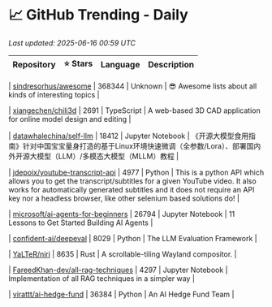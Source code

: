 # 📈 GitHub Trending - Daily

_Last updated: 2025-06-16 00:59 UTC_

| Repository | ⭐ Stars | Language | Description |
|------------|--------:|----------|-------------|

| [sindresorhus/awesome](https://github.com/sindresorhus/awesome) | 368344 | Unknown | 😎 Awesome lists about all kinds of interesting topics |

| [xiangechen/chili3d](https://github.com/xiangechen/chili3d) | 2691 | TypeScript | A web-based 3D CAD application for online model design and editing |

| [datawhalechina/self-llm](https://github.com/datawhalechina/self-llm) | 18412 | Jupyter Notebook | 《开源大模型食用指南》针对中国宝宝量身打造的基于Linux环境快速微调（全参数/Lora）、部署国内外开源大模型（LLM）/多模态大模型（MLLM）教程 |

| [jdepoix/youtube-transcript-api](https://github.com/jdepoix/youtube-transcript-api) | 4977 | Python | This is a python API which allows you to get the transcript/subtitles for a given YouTube video. It also works for automatically generated subtitles and it does not require an API key nor a headless browser, like other selenium based solutions do! |

| [microsoft/ai-agents-for-beginners](https://github.com/microsoft/ai-agents-for-beginners) | 26794 | Jupyter Notebook | 11 Lessons to Get Started Building AI Agents |

| [confident-ai/deepeval](https://github.com/confident-ai/deepeval) | 8029 | Python | The LLM Evaluation Framework |

| [YaLTeR/niri](https://github.com/YaLTeR/niri) | 8635 | Rust | A scrollable-tiling Wayland compositor. |

| [FareedKhan-dev/all-rag-techniques](https://github.com/FareedKhan-dev/all-rag-techniques) | 4297 | Jupyter Notebook | Implementation of all RAG techniques in a simpler way |

| [virattt/ai-hedge-fund](https://github.com/virattt/ai-hedge-fund) | 36384 | Python | An AI Hedge Fund Team |
